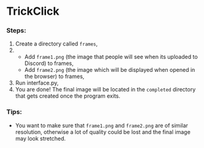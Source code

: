 # TrickClick

### Steps:
1. Create a directory called `frames`,
2. - Add `frame1.png` (the image that people will see when its uploaded to Discord) to frames,
   - Add `frame2.png` (the image which will be displayed when opened in the browser) to frames,
3. Run interface.py,
4. You are done! The final image will be located in the `completed` directory that gets created once the program exits.

### Tips:
- You want to make sure that `frame1.png` and `frame2.png` are of similar resolution, otherwise a lot of quality could be lost and the final image may look stretched.
